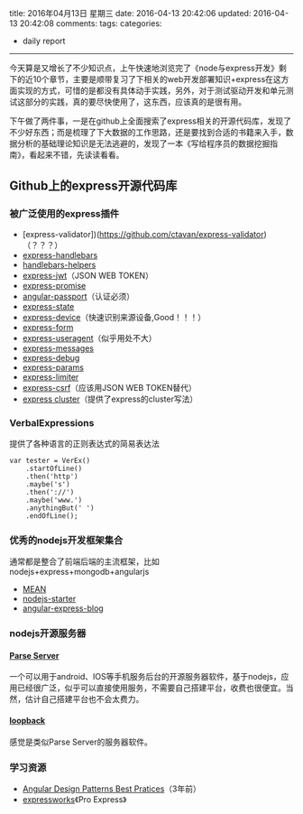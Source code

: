 title: 2016年04月13日 星期三
date: 2016-04-13 20:42:06
updated: 2016-04-13 20:42:08
comments: 
tags:
categories:
- daily report

---

今天算是又增长了不少知识点，上午快速地浏览完了《node与express开发》剩下的近10个章节，主要是顺带复习了下相关的web开发部署知识+express在这方面实现的方式，可惜的是都没有具体动手实践，另外，对于测试驱动开发和单元测试这部分的实践，真的要尽快使用了，这东西，应该真的是很有用。

下午做了两件事，一是在github上全面搜索了express相关的开源代码库，发现了不少好东西；而是梳理了下大数据的工作思路，还是要找到合适的书籍来入手，数据分析的基础理论知识是无法逃避的，发现了一本《写给程序员的数据挖掘指南》，看起来不错，先读读看看。

## Github上的express开源代码库

### 被广泛使用的express插件

+ [express-validator])(https://github.com/ctavan/express-validator) （？？？）
+ [express-handlebars](https://github.com/ericf/express-handlebars)
+ [handlebars-helpers](https://github.com/assemble/handlebars-helpers)
+ [express-jwt](https://github.com/auth0/express-jwt)（JSON WEB TOKEN）
+ [express-promise](https://github.com/luin/express-promise)
+ [angular-passport](https://github.com/DaftMonk/angular-passport)（认证必须）
+ [express-state](https://github.com/yahoo/express-state)
+ [express-device](https://github.com/rguerreiro/express-device)（快速识别来源设备,Good！！！）
+ [express-form](https://github.com/dandean/express-form)
+ [express-useragent](https://github.com/dandean/express-form)（似乎用处不大）
+ [express-messages](https://github.com/expressjs/express-messages)
+ [express-debug](https://github.com/devoidfury/express-debug)
+ [express-params](https://github.com/expressjs/express-params)
+ [express-limiter](https://github.com/ded/express-limiter)
+ [express-csrf](https://github.com/yesbabyyes/express-csrf)（应该用JSON WEB TOKEN替代）
+ [express cluster](https://github.com/rowanmanning/learning-express-cluster)（提供了express的cluster写法）

### VerbalExpressions

提供了各种语言的正则表达式的简易表达法

```
var tester = VerEx()
    .startOfLine()
    .then('http')
    .maybe('s')
    .then('://')
    .maybe('www.')
    .anythingBut(' ')
    .endOfLine();
```

### 优秀的nodejs开发框架集合

通常都是整合了前端后端的主流框架，比如nodejs+express+mongodb+angularjs

+ [MEAN](https://github.com/linnovate/mean)
+ [nodejs-starter](https://github.com/rickyrauch/nodejs-starter)
+ [angular-express-blog](https://github.com/btford/angular-express-blog)

### nodejs开源服务器

#### [Parse Server](https://github.com/ParsePlatform/parse-server)

一个可以用于android、IOS等手机服务后台的开源服务器软件，基于nodejs，应用已经很广泛，似乎可以直接使用服务，不需要自己搭建平台，收费也很便宜。当然，估计自己搭建平台也不会太费力。

#### [loopback](https://github.com/strongloop/loopback)

感觉是类似Parse Server的服务器软件。

### 学习资源

+ [Angular Design Patterns Best Pratices](https://github.com/trochette/Angular-Design-Patterns-Best-Practices)（3年前）
+ [expressworks](https://github.com/azat-co/expressworks)《Pro Express》


